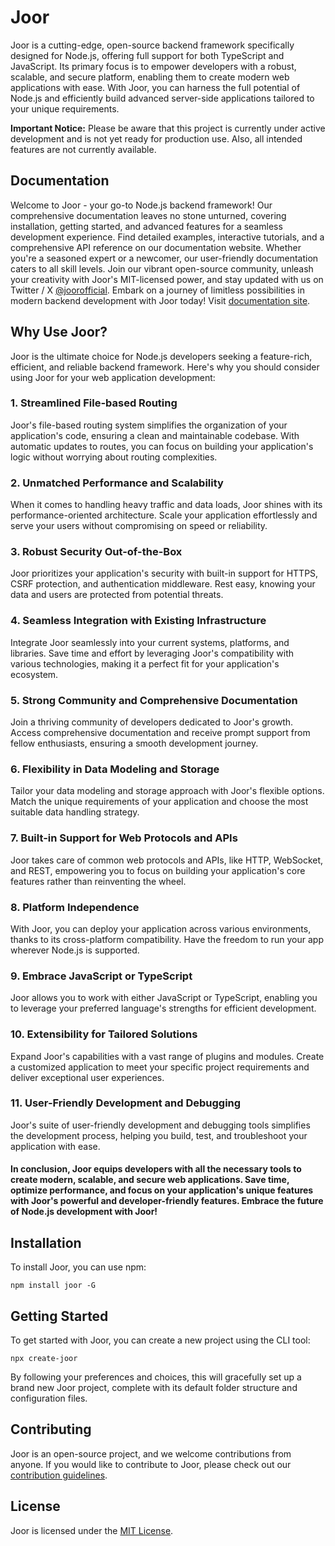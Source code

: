# Joor

Joor is a cutting-edge, open-source backend framework specifically designed for Node.js, offering full support for both TypeScript and JavaScript. Its primary focus is to empower developers with a robust, scalable, and secure platform, enabling them to create modern web applications with ease. With Joor, you can harness the full potential of Node.js and efficiently build advanced server-side applications tailored to your unique requirements.

**Important Notice:** Please be aware that this project is currently under active development and is not yet ready for production use. Also, all intended features are not currently available.

## Documentation

Welcome to Joor - your go-to Node.js backend framework! Our comprehensive documentation leaves no stone unturned, covering installation, getting started, and advanced features for a seamless development experience. Find detailed examples, interactive tutorials, and a comprehensive API reference on our documentation website. Whether you're a seasoned expert or a newcomer, our user-friendly documentation caters to all skill levels. Join our vibrant open-source community, unleash your creativity with Joor's MIT-licensed power, and stay updated with us on Twitter / X [@joorofficial](https://twitter.com/joorofficial). Embark on a journey of limitless possibilities in modern backend development with Joor today! Visit [documentation site](https://github.com/arpan404/joor).

## Why Use Joor?

Joor is the ultimate choice for Node.js developers seeking a feature-rich, efficient, and reliable backend framework. Here's why you should consider using Joor for your web application development:

### 1. **Streamlined File-based Routing**

Joor's file-based routing system simplifies the organization of your application's code, ensuring a clean and maintainable codebase. With automatic updates to routes, you can focus on building your application's logic without worrying about routing complexities.

### 2. **Unmatched Performance and Scalability**

When it comes to handling heavy traffic and data loads, Joor shines with its performance-oriented architecture. Scale your application effortlessly and serve your users without compromising on speed or reliability.

### 3. **Robust Security Out-of-the-Box**

Joor prioritizes your application's security with built-in support for HTTPS, CSRF protection, and authentication middleware. Rest easy, knowing your data and users are protected from potential threats.

### 4. **Seamless Integration with Existing Infrastructure**

Integrate Joor seamlessly into your current systems, platforms, and libraries. Save time and effort by leveraging Joor's compatibility with various technologies, making it a perfect fit for your application's ecosystem.

### 5. **Strong Community and Comprehensive Documentation**

Join a thriving community of developers dedicated to Joor's growth. Access comprehensive documentation and receive prompt support from fellow enthusiasts, ensuring a smooth development journey.

### 6. **Flexibility in Data Modeling and Storage**

Tailor your data modeling and storage approach with Joor's flexible options. Match the unique requirements of your application and choose the most suitable data handling strategy.

### 7. **Built-in Support for Web Protocols and APIs**

Joor takes care of common web protocols and APIs, like HTTP, WebSocket, and REST, empowering you to focus on building your application's core features rather than reinventing the wheel.

### 8. **Platform Independence**

With Joor, you can deploy your application across various environments, thanks to its cross-platform compatibility. Have the freedom to run your app wherever Node.js is supported.

### 9. **Embrace JavaScript or TypeScript**

Joor allows you to work with either JavaScript or TypeScript, enabling you to leverage your preferred language's strengths for efficient development.

### 10. **Extensibility for Tailored Solutions**

Expand Joor's capabilities with a vast range of plugins and modules. Create a customized application to meet your specific project requirements and deliver exceptional user experiences.

### 11. **User-Friendly Development and Debugging**

Joor's suite of user-friendly development and debugging tools simplifies the development process, helping you build, test, and troubleshoot your application with ease.


#### **In conclusion**, Joor equips developers with all the necessary tools to create modern, scalable, and secure web applications. Save time, optimize performance, and focus on your application's unique features with Joor's powerful and developer-friendly features. Embrace the future of Node.js development with Joor!

## Installation

To install Joor, you can use npm:

```
npm install joor -G

```

## Getting Started

To get started with Joor, you can create a new project using the CLI tool:

```
npx create-joor

```

By following your preferences and choices, this will gracefully set up a brand new Joor project, complete with its default folder structure and configuration files.

## Contributing

Joor is an open-source project, and we welcome contributions from anyone. If you would like to contribute to Joor, please check out our [contribution guidelines](https://github.com/arpan404/joor/blob/master/CONTRIBUTING.md).

## License

Joor is licensed under the [MIT License](https://opensource.org/licenses/MIT).
